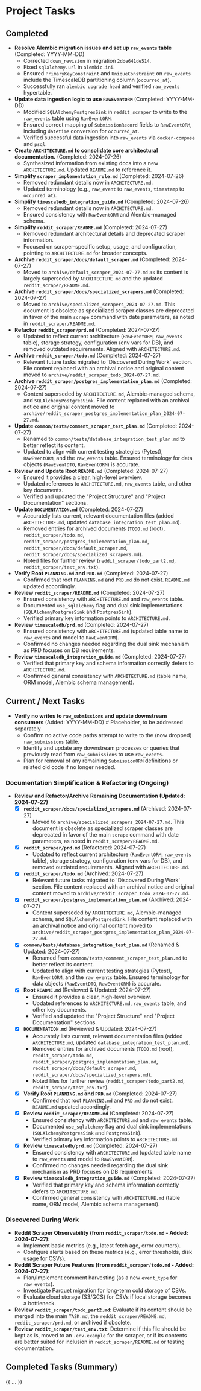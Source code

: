 # Project Tasks

## Completed

- **Resolve Alembic migration issues and set up `raw_events` table** (Completed: YYYY-MM-DD)
  - Corrected `down_revision` in migration `2dde641de514`.
  - Fixed `sqlalchemy.url` in `alembic.ini`.
  - Ensured `PrimaryKeyConstraint` and `UniqueConstraint` on `raw_events` include the TimescaleDB partitioning column (`occurred_at`).
  - Successfully ran `alembic upgrade head` and verified `raw_events` hypertable.
- **Update data ingestion logic to use `RawEventORM`** (Completed: YYYY-MM-DD)
  - Modified `SQLAlchemyPostgresSink` in `reddit_scraper` to write to the `raw_events` table using `RawEventORM`.
  - Ensured correct mapping of `SubmissionRecord` fields to `RawEventORM`, including `datetime` conversion for `occurred_at`.
  - Verified successful data ingestion into `raw_events` via `docker-compose` and `psql`.
- **Create `ARCHITECTURE.md` to consolidate core architectural documentation.** (Completed: 2024-07-26)
  - Synthesized information from existing docs into a new `ARCHITECTURE.md`. Updated `README.md` to reference it.
- **Simplify `scraper_implementation_rule.md`** (Completed: 2024-07-26)
    - Removed redundant details now in `ARCHITECTURE.md`.
    - Updated terminology (e.g., `raw_event` to `raw_events`, `timestamp` to `occurred_at`).
- **Simplify `timescaledb_integration_guide.md`** (Completed: 2024-07-26)
    - Removed redundant details now in `ARCHITECTURE.md`.
    - Ensured consistency with `RawEventORM` and Alembic-managed schema.
- **Simplify `reddit_scraper/README.md`** (Completed: 2024-07-27)
    - Removed redundant architectural details and deprecated scraper information.
    - Focused on scraper-specific setup, usage, and configuration, pointing to `ARCHITECTURE.md` for broader concepts.
- **Archive `reddit_scraper/docs/default_scraper.md`** (Completed: 2024-07-27)
  - Moved to `archive/default_scraper_2024-07-27.md` as its content is largely superseded by `ARCHITECTURE.md` and the updated `reddit_scraper/README.md`.
- **Archive `reddit_scraper/docs/specialized_scrapers.md`** (Completed: 2024-07-27)
  - Moved to `archive/specialized_scrapers_2024-07-27.md`. This document is obsolete as specialized scraper classes are deprecated in favor of the main `scrape` command with date parameters, as noted in `reddit_scraper/README.md`.
- **Refactor `reddit_scraper/prd.md`** (Completed: 2024-07-27)
  - Updated to reflect current architecture (`RawEventORM`, `raw_events` table), storage strategy, configuration (env vars for DB), and removed outdated requirements. Aligned with `ARCHITECTURE.md`.
- **Archive `reddit_scraper/todo.md`** (Completed: 2024-07-27)
  - Relevant future tasks migrated to 'Discovered During Work' section. File content replaced with an archival notice and original content moved to `archive/reddit_scraper_todo_2024-07-27.md`.
- **Archive `reddit_scraper/postgres_implementation_plan.md`** (Completed: 2024-07-27)
  - Content superseded by `ARCHITECTURE.md`, Alembic-managed schema, and `SQLAlchemyPostgresSink`. File content replaced with an archival notice and original content moved to `archive/reddit_scraper_postgres_implementation_plan_2024-07-27.md`.
- **Update `common/tests/comment_scraper_test_plan.md`** (Completed: 2024-07-27)
  - Renamed to `common/tests/database_integration_test_plan.md` to better reflect its content.
  - Updated to align with current testing strategies (Pytest), `RawEventORM`, and the `raw_events` table. Ensured terminology for data objects (`RawEventDTO`, `RawEventORM`) is accurate.
- **Review and Update Root `README.md`** (Completed: 2024-07-27)
  - Ensured it provides a clear, high-level overview.
  - Updated references to `ARCHITECTURE.md`, `raw_events` table, and other key documents.
  - Verified and updated the "Project Structure" and "Project Documentation" sections.
- **Update `DOCUMENTATION.md`** (Completed: 2024-07-27)
  - Accurately lists current, relevant documentation files (added `ARCHITECTURE.md`, updated `database_integration_test_plan.md`).
  - Removed entries for archived documents (`TODO.md` (root), `reddit_scraper/todo.md`, `reddit_scraper/postgres_implementation_plan.md`, `reddit_scraper/docs/default_scraper.md`, `reddit_scraper/docs/specialized_scrapers.md`).
  - Noted files for further review (`reddit_scraper/todo_part2.md`, `reddit_scraper/test_env.txt`).
- **Verify Root `PLANNING.md` and `PRD.md`** (Completed: 2024-07-27)
  - Confirmed that root `PLANNING.md` and `PRD.md` do not exist. `README.md` updated accordingly.
- **Review `reddit_scraper/README.md`** (Completed: 2024-07-27)
    - Ensured consistency with `ARCHITECTURE.md` and `raw_events` table.
    - Documented `use_sqlalchemy` flag and dual sink implementations (`SQLAlchemyPostgresSink` and `PostgresSink`).
    - Verified primary key information points to `ARCHITECTURE.md`.
- **Review `timescaledb/prd.md`** (Completed: 2024-07-27)
    - Ensured consistency with `ARCHITECTURE.md` (updated table name to `raw_events` and model to `RawEventORM`).
    - Confirmed no changes needed regarding the dual sink mechanism as PRD focuses on DB requirements.
- **Review `timescaledb_integration_guide.md`** (Completed: 2024-07-27)
    - Verified that primary key and schema information correctly defers to `ARCHITECTURE.md`.
    - Confirmed general consistency with `ARCHITECTURE.md` (table name, ORM model, Alembic schema management).

## Current / Next Tasks

- **Verify no writes to `raw_submissions` and update downstream consumers** (Added: YYYY-MM-DD) # Placeholder, to be addressed separately
  - Confirm no active code paths attempt to write to the (now dropped) `raw_submissions` table.
  - Identify and update any downstream processes or queries that previously read from `raw_submissions` to use `raw_events`.
  - Plan for removal of any remaining `SubmissionORM` definitions or related old code if no longer needed.

### Documentation Simplification & Refactoring (Ongoing)

*   **Review and Refactor/Archive Remaining Documentation (Updated: 2024-07-27)**
    *   [x] **`reddit_scraper/docs/specialized_scrapers.md`** (Archived: 2024-07-27)
        *   Moved to `archive/specialized_scrapers_2024-07-27.md`. This document is obsolete as specialized scraper classes are deprecated in favor of the main `scrape` command with date parameters, as noted in `reddit_scraper/README.md`.
    *   [x] **`reddit_scraper/prd.md`** (Refactored: 2024-07-27)
        *   Updated to reflect current architecture (`RawEventORM`, `raw_events` table), storage strategy, configuration (env vars for DB), and removed outdated requirements. Aligned with `ARCHITECTURE.md`.
    *   [x] **`reddit_scraper/todo.md`** (Archived: 2024-07-27)
        *   Relevant future tasks migrated to 'Discovered During Work' section. File content replaced with an archival notice and original content moved to `archive/reddit_scraper_todo_2024-07-27.md`.
    *   [x] **`reddit_scraper/postgres_implementation_plan.md`** (Archived: 2024-07-27)
        *   Content superseded by `ARCHITECTURE.md`, Alembic-managed schema, and `SQLAlchemyPostgresSink`. File content replaced with an archival notice and original content moved to `archive/reddit_scraper_postgres_implementation_plan_2024-07-27.md`.
    *   [x] **`common/tests/database_integration_test_plan.md`** (Renamed & Updated: 2024-07-27)
        *   Renamed from `common/tests/comment_scraper_test_plan.md` to better reflect its content.
        *   Updated to align with current testing strategies (Pytest), `RawEventORM`, and the `raw_events` table. Ensured terminology for data objects (`RawEventDTO`, `RawEventORM`) is accurate.
    *   [x] **Root `README.md`** (Reviewed & Updated: 2024-07-27)
        *   Ensured it provides a clear, high-level overview.
        *   Updated references to `ARCHITECTURE.md`, `raw_events` table, and other key documents.
        *   Verified and updated the "Project Structure" and "Project Documentation" sections.
    *   [x] **`DOCUMENTATION.md`** (Reviewed & Updated: 2024-07-27)
        *   Accurately lists current, relevant documentation files (added `ARCHITECTURE.md`, updated `database_integration_test_plan.md`).
        *   Removed entries for archived documents (`TODO.md` (root), `reddit_scraper/todo.md`, `reddit_scraper/postgres_implementation_plan.md`, `reddit_scraper/docs/default_scraper.md`, `reddit_scraper/docs/specialized_scrapers.md`).
        *   Noted files for further review (`reddit_scraper/todo_part2.md`, `reddit_scraper/test_env.txt`).
    *   [x] **Verify Root `PLANNING.md` and `PRD.md`** (Completed: 2024-07-27)
        *   Confirmed that root `PLANNING.md` and `PRD.md` do not exist. `README.md` updated accordingly.
    *   [x] **Review `reddit_scraper/README.md`** (Completed: 2024-07-27)
        *   Ensured consistency with `ARCHITECTURE.md` and `raw_events` table.
        *   Documented `use_sqlalchemy` flag and dual sink implementations (`SQLAlchemyPostgresSink` and `PostgresSink`).
        *   Verified primary key information points to `ARCHITECTURE.md`.
    *   [x] **Review `timescaledb/prd.md`** (Completed: 2024-07-27)
        *   Ensured consistency with `ARCHITECTURE.md` (updated table name to `raw_events` and model to `RawEventORM`).
        *   Confirmed no changes needed regarding the dual sink mechanism as PRD focuses on DB requirements.
    *   [x] **Review `timescaledb_integration_guide.md`** (Completed: 2024-07-27)
        *   Verified that primary key and schema information correctly defers to `ARCHITECTURE.md`.
        *   Confirmed general consistency with `ARCHITECTURE.md` (table name, ORM model, Alembic schema management).

### Discovered During Work

*   **Reddit Scraper Observability (from `reddit_scraper/todo.md` - Added: 2024-07-27):**
    *   Implement basic metrics (e.g., latest fetch age, error counters).
    *   Configure alerts based on these metrics (e.g., error thresholds, disk usage for CSVs).
*   **Reddit Scraper Future Features (from `reddit_scraper/todo.md` - Added: 2024-07-27):**
    *   Plan/Implement comment harvesting (as a new `event_type` for `raw_events`).
    *   Investigate Parquet migration for long-term cold storage of CSVs.
    *   Evaluate cloud storage (S3/GCS) for CSVs if local storage becomes a bottleneck.
*   **Review `reddit_scraper/todo_part2.md`**: Evaluate if its content should be merged into the main `TASK.md`, the `reddit_scraper/README.md`, `reddit_scraper/prd.md`, or archived if obsolete.
*   **Review `reddit_scraper/test_env.txt`**: Determine if this file should be kept as is, moved to an `.env.example` for the scraper, or if its contents are better suited for inclusion in `reddit_scraper/README.md` or testing documentation.

## Completed Tasks (Summary)
{{ ... }}

